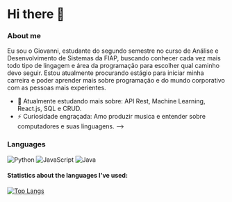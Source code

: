 # Hi there 👋

### About me
  Eu sou o Giovanni, estudante do segundo semestre no curso de Análise e Desenvolvimento de Sistemas da FIAP, buscando conhecer cada vez mais todo tipo de lingagem e área da programação para escolher qual caminho devo seguir. Estou atualmente procurando estágio para iniciar minha carreira e poder aprender mais sobre programação e do mundo corporativo com as pessoas mais experientes.
  
  - 🌱 Atualmente estudando mais sobre: API Rest, Machine Learning, React.js, SQL e CRUD.
  - ⚡ Curiosidade engraçada: Amo produzir musica e entender sobre computadores e suas linguagens.
  -->
  
### Languages
  ![Python](https://img.shields.io/badge/python-3670A0?style=flat-square&logo=python&logoColor=ffdd54)
  ![JavaScript](https://img.shields.io/badge/javascript-%23323330.svg?style=flat-square&logo=javascript&logoColor=%23F7DF1E)
  ![Java](https://img.shields.io/badge/java-%23ED8B00.svg?style=flat-badge&logo=java&logoColor=white)
  
#### Statistics about the languages I've used:<br>
  [![Top Langs](https://github-readme-stats.vercel.app/api/top-langs/?username=AdurraIS&layout=compact&hide=jupyter%20notebook,html)](https://github.com/anuraghazra/github-readme-stats)



